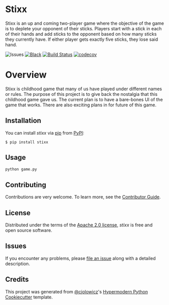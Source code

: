 # Stixx

Stixx is an up and coming two-player game where the objective of the game is
to deplete your opponent of their sticks. Players start with a stick in each of
their hands and add sticks to the opponent based on how many sticks they
currently have. If either player gets exactly five sticks, they lose said hand.

<!-- ![GitHub](https://img.shields.io/github/license/mg4145/stixx)-->
![Issues](https://img.shields.io/github/issues/mg4145/stixx)
[![Black](https://img.shields.io/badge/code%20style-black-000000.svg)][black]
[![Build Status](https://github.com/mg4145/stixx/workflows/Build%20Status/badge.svg?branch=main)](https://github.com/mg4145/stixx/actions?query=workflow%3A%22Build+Status%22)
[![codecov](https://codecov.io/gh/mg4145/stixx/branch/main/graph/badge.svg)](https://codecov.io/gh/mg4145/stixx)
<!--[![PyPI](https://img.shields.io/pypi/v/stixx)](https://pypi.org/project/stixx/)-->


<!--[![Codecov](https://codecov.io/gh/mg4145/stixx/branch/main/graph/badge.svg)][codecov]-->

# Overview
Stixx is childhood game that many of us have played under different names or
rules. The purpose of this project is to give back the nostalgia that this
childhood game gave us. The current plan is to have a bare-bones UI of the game
that works. There are also exciting plans in for future of this game.
<!--
[![PyPI](https://img.shields.io/pypi/v/stixx.svg)][pypi_]
[![Status](https://img.shields.io/pypi/status/stixx.svg)][status]
[![Python Version](https://img.shields.io/pypi/pyversions/stixx)][python version]
[![License](https://img.shields.io/pypi/l/stixx)][license]

[![Read the documentation at https://stixx.readthedocs.io/](https://img.shields.io/readthedocs/stixx/latest.svg?label=Read%20the%20Docs)][read the docs]
[![pre-commit](https://img.shields.io/badge/pre--commit-enabled-brightgreen?logo=pre-commit&logoColor=white)][pre-commit]

[pypi_]: https://pypi.org/project/stixx/
[status]: https://pypi.org/project/stixx/
[python version]: https://pypi.org/project/stixx
[read the docs]: https://stixx.readthedocs.io/
[codecov]: https://app.codecov.io/gh/mg4145/stixx
[pre-commit]: https://github.com/pre-commit/pre-commit
-->

[tests]: https://github.com/mg4145/stixx/actions?workflow=Tests
[black]: https://github.com/psf/black

<!--
## Features

- TODO

## Requirements

- TODO
-->

## Installation

You can install _stixx_ via [pip] from [PyPI]:

```console
$ pip install stixx
```

## Usage

<!--Please see the [Command-line Reference] for details. -->
```python
python game.py
```

## Contributing

Contributions are very welcome.
To learn more, see the [Contributor Guide].

## License

Distributed under the terms of the [Apache 2.0 license][license],
_stixx_ is free and open source software.

## Issues

If you encounter any problems,
please [file an issue] along with a detailed description.

## Credits

This project was generated from [@cjolowicz]'s [Hypermodern Python Cookiecutter] template.

[@cjolowicz]: https://github.com/cjolowicz
[pypi]: https://pypi.org/
[hypermodern python cookiecutter]: https://github.com/cjolowicz/cookiecutter-hypermodern-python
[file an issue]: https://github.com/mg4145/stixx/issues
[pip]: https://pip.pypa.io/

<!-- github-only -->

[license]: https://github.com/mg4145/stixx/blob/main/LICENSE
[contributor guide]: https://github.com/mg4145/stixx/blob/main/CONTRIBUTING.md
[command-line reference]: https://stixx.readthedocs.io/en/latest/usage.html
